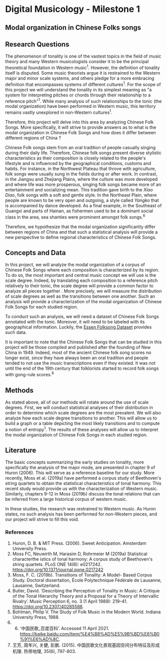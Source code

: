 # Digital Musicology - Milestone 1

## Modal organization in Chinese Folks songs

## Research Questions

The phenomenon of tonality is one of the vastest topics in the field of music theory and many Western musicologists consider it to be the principal theoretical foundation in Western music<sup>1</sup>. However, the definition of tonality itself is disputed. Some music theorists argue it is restrained to the Western major and minor scale systems, and others pledge for a more embracing definition that encompasses systems of different cultures<sup>1</sup>. For the scope of this project we will understand the tonality in its simplest meaning as "a system for interpreting pitches or chords through their relationship to a reference pitch"<sup>1</sup>. While many analysis of such relationships to the tonic (the modal organization) have been performed in Western music, this territory remains vastly unexplored in non-Western cultures<sup>1</sup>.

Therefore, this project will delve into this area by analyzing Chinese Folk Songs. More specifically, it will strive to provide answers as to what is the modal organization in Chinese Folk Songs and how does it differ between different regions of China ?

Chinese Folk songs stem from an oral tradition of people casually singing during their daily life. Therefore, Chinese folk songs present diverse stylistic characteristics as their composition is closely related to the people's lifestyle and is influenced by the geographical conditions, customs and habits. For instance, in the Northwest Plateau that throve with agriculture, folk songs were usually sung in the fields during or after work. In contrast, in the Jiangsu and Zhejiang Plains, where the culture was more developed and where life was more prosperous, singing folk songs became more of an entertainment and socializing mean. This tradition gave birth to the *Xiao Diao*, folk songs with a soft and gentle style. In the Northeast Plain, where people are known to be very open and outgoing, a style called *Yangko* that is accompanied by dance developed. As a final example, in the Southeast of Guangxi and parts of Hainan, as fishermen used to be a dominant social class in the area, sea shanties were prominent amongst folk songs.<sup>6</sup>

Therefore, we hypothesize that the modal organization significantly differ between regions of China and that such a statistical analysis will provide a new perspective to define regional characteristics of Chinese Folk Songs.

## Concepts and Data

In this project, we will analyze the modal organization of a corpus of Chinese Folk Songs where each composition is characterized by its region. To do so, the most important and central music concept we will use is the scale degree. Indeed, by translating each composition to a reference pitch relatively to their tonic, the scale degree will provide a common factor to analyze all pieces together . More precisely, we will measure the distribution of scale degrees as well as the transitions between one another. Such an analysis will provide a characterization of the modal organization of Chinese Folk Songs for each studied region.

To conduct such an analysis, we will need a dataset of Chinese Folk Songs annotated with the tonic. Moreover, it will need to be labeled with its geographical information. Luckily, the [Essen Folksong Dataset](http://kern.ccarh.org/browse?l=essen) provides such data.

It is important to note that the Chinese Folk Songs that can be studied in this project will be those compiled and published after the founding of New China in 1949. Indeed, most of the ancient Chinese folk song scores no longer exist, since they have always been an oral tradition and people tended to not use the music transcriptions even if they existed. It was not until the end of the 19th century that folklorists started to record folk songs with gong-rule scores.<sup>6</sup>
## Methods

As stated above, all of our methods will rotate around the use of scale degrees. First, we will conduct statistical analyses of their distribution in order to determine which scale degrees are the most prevalent. We will also analyze how each scale degree transitions to another. This will allow us to build a graph or a table depicting the most likely transitions and to compute a notion of entropy<sup>1</sup>. The results of these analyses will allow us to interpret the modal organization of Chinese Folk Songs in each studied region.

## Literature

The basic concepts summarizing the early studies on tonality, more specifically the analysis of the major mode, are presented in chapter 9 of Huron (2006). This will serve as a reference baseline for our study. More recently, Moss et al. (2019a) have performed a corpus study of Beethoven's string quartets to obtain the statistical characteristics of tonal harmony. This recent study would provide us with the characterization of Western music. Similarly, chapters 9-12 in Moss (2019b) discuss the tonal relations that can be inferred from a large historical corpus of western music.

In these studies, the research was restrained to Western music. As Huron states, no such analysis has been performed for non-Western pieces, and our project will strive to fill this void.
### References

1. Huron, D. B. & MIT Press. (2006). Sweet Anticipation. Amsterdam University Press.
2. Moss FC, Neuwirth M, Harasim D, Rohrmeier M (2019a) Statistical characterthe istics of tonal harmony: A corpus study of Beethoven's string quartets. PLoS ONE 14(6): e0217242. https://doi.org/10.1371/journal.pone.0217242
3. Moss, F. C. (2019b). Transitions of Tonality: A Model- Based Corpus Study. Doctoral dissertation, École Polytechnique Fédérale de Lausanne, Lausanne, Switzerland. 
4. Butler, David. ‘Describing the Perception of Tonality in Music: A Critique of the Tonal Hierarchy Theory and a Proposal for a Theory of Intervallic Rivalry’. Music Perception 6, no. 3 (1 April 1989): 219–41. https://doi.org/10.2307/40285588.
5. Bohlman, Philip V. The Study of Folk Music in the Modern World. Indiana University Press, 1988.
6. 6. ‘中国民歌_百度百科’. Accessed 11 April 2021. https://baike.baidu.com/item/%E4%B8%AD%E5%9B%BD%E6%B0%91%E6%AD%8C.
7. 王芳, 周年兴, 关健, 彭鹏. (2015). 中国民歌文化景观基因空间分布特征及形成机理. 热带地理, 35(6), 797-803.
